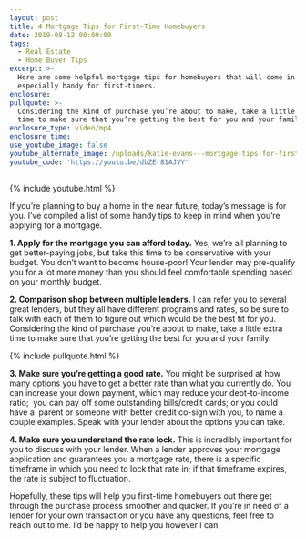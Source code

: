 ```yaml
---
layout: post
title: 4 Mortgage Tips for First-Time Homebuyers
date: 2019-08-12 00:00:00
tags:
  - Real Estate
  - Home Buyer Tips
excerpt: >-
  Here are some helpful mortgage tips for homebuyers that will come in
  especially handy for first-timers.
enclosure:
pullquote: >-
  Considering the kind of purchase you’re about to make, take a little extra
  time to make sure that you’re getting the best for you and your family.
enclosure_type: video/mp4
enclosure_time:
use_youtube_image: false
youtube_alternate_image: /uploads/katie-evans---mortgage-tips-for-first-timers-youtube.jpg
youtube_code: 'https://youtu.be/dbZEr81AJVY'
---
```


{% include youtube.html %}

If you’re planning to buy a home in the near future, today’s message is for you. I’ve compiled a list of some handy tips to keep in mind when you’re applying for a mortgage.

**1\. Apply for the mortgage you can afford today.** Yes, we’re all planning to get better-paying jobs, but take this time to be conservative with your budget. You don’t want to become house-poor\! Your lender may pre-qualify you for a lot more money than you should feel comfortable spending based on your monthly budget.

**2\. Comparison shop between multiple lenders.** I can refer you to several great lenders, but they all have different programs and rates, so be sure to talk with each of them to figure out which would be the best fit for you. Considering the kind of purchase you’re about to make, take a little extra time to make sure that you’re getting the best for you and your family.

{% include pullquote.html %}

**3\. Make sure you’re getting a good rate.** You might be surprised at how many options you have to get a better rate than what you currently do. You can increase your down payment, which may reduce your debt-to-income ratio; &nbsp;you can pay off some outstanding bills/credit cards; or you could have a &nbsp;parent or someone with better credit co-sign with you, to name a couple examples. Speak with your lender about the options you can take.

**4\. Make sure you understand the rate lock.** This is incredibly important for you to discuss with your lender. When a lender approves your mortgage application and guarantees you a mortgage rate, there is a specific timeframe in which you need to lock that rate in; if that timeframe expires, the rate is subject to fluctuation.

Hopefully, these tips will help you first-time homebuyers out there get through the purchase process smoother and quicker. If you’re in need of a lender for your own transaction or you have any questions, feel free to reach out to me. I’d be happy to help you however I can.<br>&nbsp;